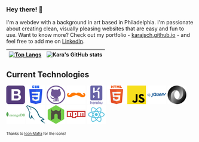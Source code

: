 ### Hey there! 👋

I'm a webdev with a background in art based in Philadelphia. I'm passionate about creating clean, visually pleasing websites that are easy and fun to use. Want to know more? Check out my portfolio - [karajsch.github.io](https://karajsch.github.io/) - and feel free to add me on [LinkedIn](https://www.linkedin.com/in/karajsch/).

| [![Top Langs](https://github-readme-stats.vercel.app/api/top-langs/?username=karajsch)](https://github.com/karajsch/github-readme-stats) | ![Kara's GitHub stats](https://github-readme-stats.vercel.app/api?username=karajsch&show_icons=true) |
| :--------------------------------------------------------------------------------------------------------------------------------------: | :--------------------------------------------------------------------------------------------------: |

## Current Technologies

<img src="./icons/bootstrap.png" height="50" alt="Bootstrap"> <img src="./icons/css.png" height="50" alt="CSS"> <img src="./icons/github.png" height="50" alt="GitHub"> <img src="./icons/handlebars.png" height="50" alt="Handlebars"> <img src="./icons/heroku.png" height="50" alt="Heroku"> <img src="./icons/html.png" height="50" alt="HTML5"> <img src="./icons/javascript.png" height="50" alt="JavaScript"> <img src="./icons/jquery.png" height="50" alt="JQuery"> <img src="./icons/json.png" height="50" alt="JSON"> <img src="./icons/mongodb.png" height="50" alt="MongoDB"> <img src="./icons/mysql.png" height="50" alt="MySQL"> <img src="./icons/nodemon.png" height="50" alt="NodeMon"> <img src="./icons/npm.png" height="50" alt="NPM"> <img src="./icons/react.png" height="50" alt="React">

<sub><sup>Thanks to [Icon Mafia](https://iconscout.com/contributors/icon-mafia/icons) for the icons!</sup></sub>

